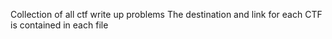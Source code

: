 Collection of all ctf write up problems
The destination and link for each CTF is contained in each file
